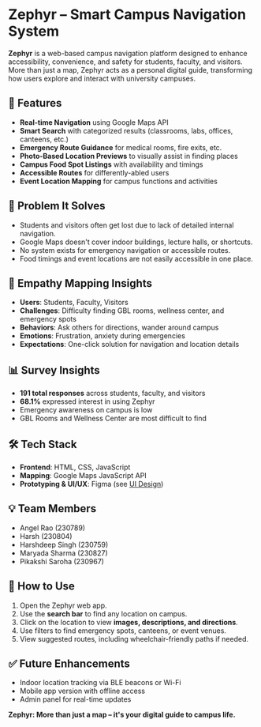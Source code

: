 # Zephyr – Smart Campus Navigation System

**Zephyr** is a web-based campus navigation platform designed to enhance accessibility, convenience, and safety for students, faculty, and visitors. More than just a map, Zephyr acts as a personal digital guide, transforming how users explore and interact with university campuses.

## 🚀 Features

- **Real-time Navigation** using Google Maps API
- **Smart Search** with categorized results (classrooms, labs, offices, canteens, etc.)
- **Emergency Route Guidance** for medical rooms, fire exits, etc.
- **Photo-Based Location Previews** to visually assist in finding places
- **Campus Food Spot Listings** with availability and timings
- **Accessible Routes** for differently-abled users
- **Event Location Mapping** for campus functions and activities

## 🎯 Problem It Solves

- Students and visitors often get lost due to lack of detailed internal navigation.
- Google Maps doesn't cover indoor buildings, lecture halls, or shortcuts.
- No system exists for emergency navigation or accessible routes.
- Food timings and event locations are not easily accessible in one place.

## 🧠 Empathy Mapping Insights

- **Users**: Students, Faculty, Visitors
- **Challenges**: Difficulty finding GBL rooms, wellness center, and emergency spots
- **Behaviors**: Ask others for directions, wander around campus
- **Emotions**: Frustration, anxiety during emergencies
- **Expectations**: One-click solution for navigation and location details

## 📊 Survey Insights

- **191 total responses** across students, faculty, and visitors
- **68.1%** expressed interest in using Zephyr
- Emergency awareness on campus is low
- GBL Rooms and Wellness Center are most difficult to find

## 🛠 Tech Stack

- **Frontend**: HTML, CSS, JavaScript
- **Mapping**: Google Maps JavaScript API
- **Prototyping & UI/UX**: Figma (see [UI Design](#))

## 💡 Team Members

- Angel Rao (230789)  
- Harsh (230804)  
- Harshdeep Singh (230759)  
- Maryada Sharma (230827)  
- Pikakshi Saroha (230967)

## 📎 How to Use

1. Open the Zephyr web app.
2. Use the **search bar** to find any location on campus.
3. Click on the location to view **images, descriptions, and directions**.
4. Use filters to find emergency spots, canteens, or event venues.
5. View suggested routes, including wheelchair-friendly paths if needed.

## ✅ Future Enhancements

- Indoor location tracking via BLE beacons or Wi-Fi
- Mobile app version with offline access
- Admin panel for real-time updates

**Zephyr: More than just a map – it's your digital guide to campus life.**

